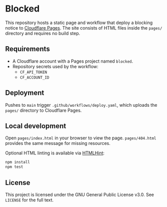 # Blocked

This repository hosts a static page and workflow that deploy a blocking notice to [Cloudflare Pages](https://pages.cloudflare.com/). The site consists of HTML files inside the `pages/` directory and requires no build step.

## Requirements

- A Cloudflare account with a Pages project named `blocked`.
- Repository secrets used by the workflow:
  - `CF_API_TOKEN`
  - `CF_ACCOUNT_ID`

## Deployment

Pushes to `main` trigger `.github/workflows/deploy.yaml`, which uploads the `pages/` directory to Cloudflare Pages.

## Local development

Open `pages/index.html` in your browser to view the page. `pages/404.html` provides the same message for missing resources.

Optional HTML linting is available via [HTMLHint](https://htmlhint.com):

```bash
npm install
npm test
```

## License

This project is licensed under the GNU General Public License v3.0. See `LICENSE` for the full text.
